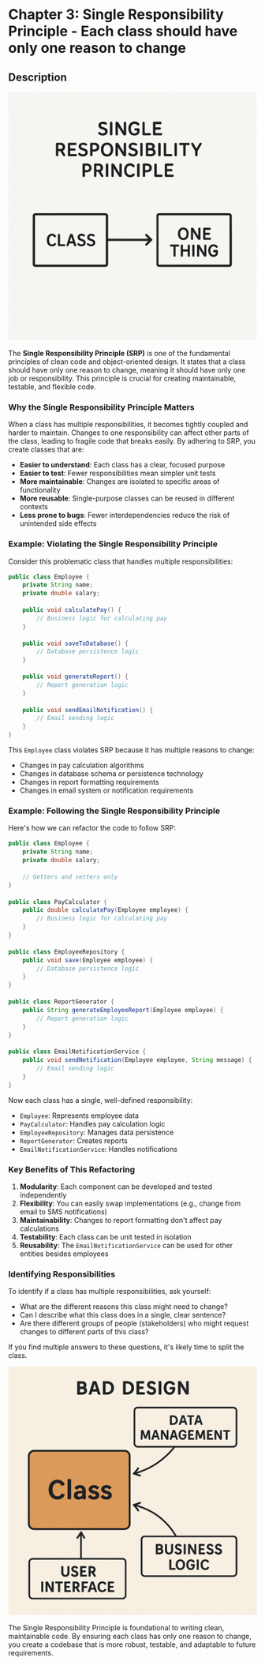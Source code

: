 # Chapter 3: Single Responsibility Principle - Each class should have only one reason to change

## Description

![Single Responsibility](Images/3_clean_code_srp.png)

The **Single Responsibility Principle (SRP)** is one of the fundamental principles of clean code and object-oriented design. It states that a class should have only one reason to change, meaning it should have only one job or responsibility. This principle is crucial for creating maintainable, testable, and flexible code.

### Why the Single Responsibility Principle Matters

When a class has multiple responsibilities, it becomes tightly coupled and harder to maintain. Changes to one responsibility can affect other parts of the class, leading to fragile code that breaks easily. By adhering to SRP, you create classes that are:

- **Easier to understand**: Each class has a clear, focused purpose
- **Easier to test**: Fewer responsibilities mean simpler unit tests
- **More maintainable**: Changes are isolated to specific areas of functionality
- **More reusable**: Single-purpose classes can be reused in different contexts
- **Less prone to bugs**: Fewer interdependencies reduce the risk of unintended side effects

### Example: Violating the Single Responsibility Principle

Consider this problematic class that handles multiple responsibilities:

```java
public class Employee {
    private String name;
    private double salary;
    
    public void calculatePay() {
        // Business logic for calculating pay
    }
    
    public void saveToDatabase() {
        // Database persistence logic
    }
    
    public void generateReport() {
        // Report generation logic
    }
    
    public void sendEmailNotification() {
        // Email sending logic
    }
}
```

This `Employee` class violates SRP because it has multiple reasons to change:
- Changes in pay calculation algorithms
- Changes in database schema or persistence technology
- Changes in report formatting requirements
- Changes in email system or notification requirements

### Example: Following the Single Responsibility Principle

Here's how we can refactor the code to follow SRP:

```java
public class Employee {
    private String name;
    private double salary;
    
    // Getters and setters only
}

public class PayCalculator {
    public double calculatePay(Employee employee) {
        // Business logic for calculating pay
    }
}

public class EmployeeRepository {
    public void save(Employee employee) {
        // Database persistence logic
    }
}

public class ReportGenerator {
    public String generateEmployeeReport(Employee employee) {
        // Report generation logic
    }
}

public class EmailNotificationService {
    public void sendNotification(Employee employee, String message) {
        // Email sending logic
    }
}
```

Now each class has a single, well-defined responsibility:
- `Employee`: Represents employee data
- `PayCalculator`: Handles pay calculation logic
- `EmployeeRepository`: Manages data persistence
- `ReportGenerator`: Creates reports
- `EmailNotificationService`: Handles notifications

### Key Benefits of This Refactoring

1. **Modularity**: Each component can be developed and tested independently
2. **Flexibility**: You can easily swap implementations (e.g., change from email to SMS notifications)
3. **Maintainability**: Changes to report formatting don't affect pay calculations
4. **Testability**: Each class can be unit tested in isolation
5. **Reusability**: The `EmailNotificationService` can be used for other entities besides employees

### Identifying Responsibilities

To identify if a class has multiple responsibilities, ask yourself:
- What are the different reasons this class might need to change?
- Can I describe what this class does in a single, clear sentence?
- Are there different groups of people (stakeholders) who might request changes to different parts of this class?

If you find multiple answers to these questions, it's likely time to split the class.

![Single Responsibility](Images/3_clean_code_bad_design.png)

The Single Responsibility Principle is foundational to writing clean, maintainable code. By ensuring each class has only one reason to change, you create a codebase that is more robust, testable, and adaptable to future requirements.